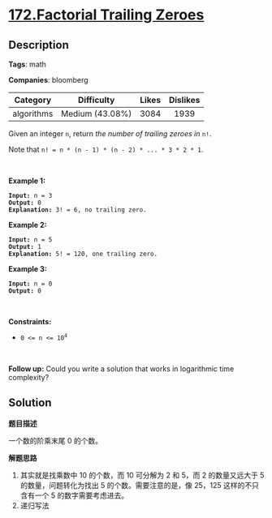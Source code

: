 # [172.Factorial Trailing Zeroes](https://leetcode.com/problems/factorial-trailing-zeroes/description/)

## Description

**Tags**: math

**Companies**: bloomberg

| Category | Difficulty | Likes | Dislikes |
| :------: | :--------: | :---: | :------: |
| algorithms | Medium (43.08%) | 3084 | 1939 |

<p>Given an integer <code>n</code>, return <em>the number of trailing zeroes in </em><code>n!</code>.</p>
<p>Note that <code>n! = n * (n - 1) * (n - 2) * ... * 3 * 2 * 1</code>.</p>
<p>&nbsp;</p>
<p><strong class="example">Example 1:</strong></p>
<pre><code><strong>Input:</strong> n = 3
<strong>Output:</strong> 0
<strong>Explanation:</strong> 3! = 6, no trailing zero.</code></pre>
<p><strong class="example">Example 2:</strong></p>
<pre><code><strong>Input:</strong> n = 5
<strong>Output:</strong> 1
<strong>Explanation:</strong> 5! = 120, one trailing zero.</code></pre>
<p><strong class="example">Example 3:</strong></p>
<pre><code><strong>Input:</strong> n = 0
<strong>Output:</strong> 0</code></pre>
<p>&nbsp;</p>
<p><strong>Constraints:</strong></p>
<ul>
  <li><code>0 &lt;= n &lt;= 10<sup>4</sup></code></li>
</ul>
<p>&nbsp;</p>
<p><strong>Follow up:</strong> Could you write a solution that works in logarithmic time complexity?</p>

## Solution

**题目描述**

一个数的阶乘末尾 0 的个数。

**解题思路**

1. 其实就是找乘数中 10 的个数，而 10 可分解为 2 和 5，而 2 的数量又远大于 5 的数量，问题转化为找出 5 的个数。需要注意的是，像 25，125 这样的不只含有一个 5 的数字需要考虑进去。
2. 递归写法

